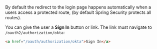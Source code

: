 By default the redirect to the login page happens automatically when a users access a protected route, (by default Spring Security protects all routes).

You can give the user a **Sign In** button or link. The link must navigate to `/oauth2/authorization/okta`:

```html
<a href="/oauth/authorization/okta">Sign In</a>
```

